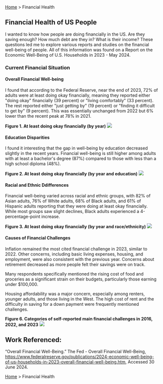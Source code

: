 [Home](../../README.md) > Financial Health


## Financial Health of US People

I wanted to know how people are doing financially in the US. Are they saving enough? How much debt are they in? What is their income? These questions led me to explore various reports and studies on the financial well-being of people. All of this information was found on a Report on the Economic Well-Being of U.S. Households in 2023 - May 2024.

### Current Financial Situation
#### Overall Financial Well-being
I found that according to the Federal Reserve, near the end of 2023, 72% of adults were at least doing okay financially, meaning they reported either "doing okay" financially (39 percent) or "living comfortably" (33 percent). The rest reported either "just getting by" (19 percent) or "finding it difficult to get by" (9 percent). This was essentially unchanged from 2022 but 6% lower than the recent peak at 78% in 2021. 

**Figure 1. At least doing okay financially (by year)**
<img src = "https://www.federalreserve.gov/publications/images/SHED_2024_Fig01.svg"/>

#### Education Disparities
I found it interesting that the gap in well-being by education decreased slightly in the recent years. Financial well-being is still higher among adults with at least a bachelor's degree (87%) compared to those with less than a high school diploma (48%). 

**Figure 2. At least doing okay financially (by year and education)**
<img src = "https://www.federalreserve.gov/publications/images/SHED_2024_Fig02.svg"/>

#### Racial and Ethnic Ddifferences
Financial well-being varied across racial and ethnic groups, with 82% of Asian adults, 76% of White adults, 68% of Black adults, and 61% of Hispanic adults reporting that they were doing at least okay financially. While most groups saw slight declines, Black adults experienced a 4-percentage-point increase.

**Figure 3. At least doing okay financially (by year and race/ethnicity)**
<img src = "https://www.federalreserve.gov/publications/images/SHED_2024_Fig03.svg"/>


#### Causes of Financial Challenges
Inflation remained the most cited financial challenge in 2023, similar to 2022. Other concerns, including basic living expenses, housing, and employment, were also consistent with the previous year. Concerns about retirement decreased as more people felt their savings were on track.

Many respondents specifically mentioned the rising cost of food and groceries as a significant strain on their budgets, particularly those earning under $100,000.

 Housing affordability was a major concern, especially among renters, younger adults, and those living in the West. The high cost of rent and the difficulty in saving for a down payment were frequently mentioned challenges.

**Figure 6. Categories of self-reported main financial challenges in 2016, 2022, and 2023**
 <img src = "https://www.federalreserve.gov/publications/images/SHED_2024_Fig06.svg"/>

## Work Referenced:
“Overall Financial Well-Being.” The Fed - Overall Financial Well-Being, https://www.federalreserve.gov/publications/2024-economic-well-being-of-us-households-in-2023-overall-financial-well-being.htm, Accessed 30 June 2024. 

[Home](../../README.md) > Financial Health






